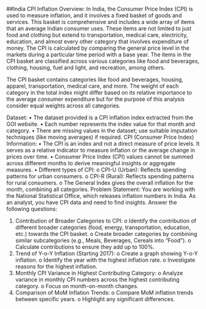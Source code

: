 ##India CPI Inflation
Overview: In India, the Consumer Price Index (CPI) is used to measure inflation, and it involves a fixed basket of goods and services. This basket is comprehensive and includes a wide array of items that an average Indian consumer uses. These items are not limited to just food and clothing but extend to transportation, medical care, electricity, education, and almost every other category that involves expenditure of money. The CPI is calculated by comparing the general price level in the markets during a particular time period with a base year. The items in the CPI basket are classified across various categories like food and beverages, clothing, housing, fuel and light, and recreation, among others.

The CPI basket contains categories like food and beverages, housing, apparel, transportation, medical care, and more. The weight of each category in the total index might differ based on its relative importance to the average consumer expenditure but for the purpose of this analysis consider equal weights across all categories.

Dataset:
•	The dataset provided is a CPI inflation index extracted from the GOI website.
•	Each number represents the index value for that month and category.
•	There are missing values in the dataset; use suitable imputation techniques (like moving averages) if required.
CPI (Consumer Price Index) Information:
•	The CPI is an index and not a direct measure of price levels. It serves as a relative indicator to measure inflation or the average change in prices over time.
•	Consumer Price Index (CPI) values cannot be summed across different months to derive meaningful insights or aggregate measures.
•	Different types of CPI:
o	CPI-U (Urban): Reflects spending patterns for urban consumers.
o	CPI-R (Rural): Reflects spending patterns for rural consumers.
o	The General Index gives the overall inflation for the month, combining all categories.
Problem Statement: You are working with the National Statistical Office, which releases inflation numbers in India. As an analyst, you have CPI data and need to find insights. Answer the following questions:
1.	Contribution of Broader Categories to CPI:
o	Identify the contribution of different broader categories (food, energy, transportation, education, etc.) towards the CPI basket.
o	Create broader categories by combining similar subcategories (e.g., Meals, Beverages, Cereals into “Food”).
o	Calculate contributions to ensure they add up to 100%.
2.	Trend of Y-o-Y Inflation (Starting 2017):
o	Create a graph showing Y-o-Y inflation.
o	Identify the year with the highest inflation rate.
o	Investigate reasons for the highest inflation.
3.	Monthly CPI Variance in Highest Contributing Category:
o	Analyze variance in monthly CPI numbers across the highest contributing category.
o	Focus on month-on-month changes.
4.	Comparison of MoM Inflation Trends:
o	Compare MoM inflation trends between specific years.
o	Highlight any significant differences.

